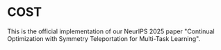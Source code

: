 # COST
This is the official implementation of our NeurIPS 2025 paper "Continual Optimization with Symmetry Teleportation for Multi-Task Learning".
